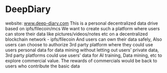 # DeepDiary
website: www.deep-diary.com
This is a personal decentralized data drive based on ipfs/filecoin/mcs We want to create such a platform where users can store their data like pictures/videos/notes etc on a decentralized blockchain network - ipfs/filecoin And users can own their data safely, Also users can choose to authorize 3rd party platform where they could use users personal data for data mining without letting out users' private data, 3rd party platforms could use users' data for AI training, Data mining, etc to explore commercial value. The rewards of commercials would be back to users who contribute the basic data

